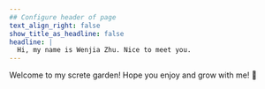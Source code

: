 ```yaml
---
## Configure header of page
text_align_right: false
show_title_as_headline: false
headline: |
  Hi, my name is Wenjia Zhu. Nice to meet you.
---
```


<!-- this is a subheadline -->
<!--
I'm a Hugo theme you'll want to hang out with. :fr: 

The page you are reading is based on a markdown file- look in `content/about/` to edit. There, look inside the `header`, `main`, and `sidebar` folders to get started building your own "about" page.
-->

Welcome to my screte garden! Hope you enjoy and grow with me! 🫶